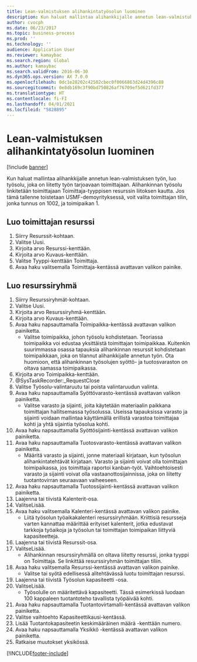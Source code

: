 ```yaml
---
title: Lean-valmistuksen alihankintatyösolun luominen
description: Kun haluat mallintaa alihankkijalle annetun lean-valmistuksen työn, luo työsolu, joka on liitetty työn tarjoavaan toimittajaan.
author: cvocph
ms.date: 06/23/2017
ms.topic: business-process
ms.prod: ''
ms.technology: ''
audience: Application User
ms.reviewer: kamaybac
ms.search.region: Global
ms.author: kamaybac
ms.search.validFrom: 2016-06-30
ms.dyn365.ops.version: AX 7.0.0
ms.openlocfilehash: 0dc1e28202c42502cbec0f0066863d24d4396c88
ms.sourcegitcommit: 0e8db169c3f90bd750826af76709ef5d621fd377
ms.translationtype: HT
ms.contentlocale: fi-FI
ms.lasthandoff: 04/01/2021
ms.locfileid: "5828895"
---
```

# <a name="create-a-subcontracted-work-cell-for-lean-manufacturing"></a>Lean-valmistuksen alihankintatyösolun luominen

[!include [banner](../../includes/banner.md)]

Kun haluat mallintaa alihankkijalle annetun lean-valmistuksen työn, luo työsolu, joka on liitetty työn tarjoavaan toimittajaan. Alihankinnan työsolu linkitetään toimittajaan Toimittaja-tyyppisen resurssin liitoksen kautta. Jos tämä tallenne toistetaan USMF-demoyrityksessä, voit valita toimittajan tilin, jonka tunnus on 1002, ja toimipaikan 1.


## <a name="create-a-vendor-resource"></a>Luo toimittajan resurssi
1. Siirry Resurssit-kohtaan.
2. Valitse Uusi.
3. Kirjoita arvo Resurssi-kenttään.
4. Kirjoita arvo Kuvaus-kenttään.
5. Valitse Tyyppi-kenttään Toimittaja.
6. Avaa haku valitsemalla Toimittaja-kentässä avattavan valikon painike.

## <a name="create-the-resource-group"></a>Luo resurssiryhmä
1. Siirry Resurssiryhmät-kohtaan.
2. Valitse Uusi.
3. Kirjoita arvo Resurssiryhmä-kenttään.
4. Kirjoita arvo Kuvaus-kenttään.
5. Avaa haku napsauttamalla Toimipaikka-kentässä avattavan valikon painiketta.
    * Valitse toimipaikka, johon työsolu kohdistetaan. Teoriassa toimipaikka voi edustaa yksittäistä toimittajan toimipaikkaa. Kuitenkin suurimmassa osassa tapauksia alihankinnan resurssit kohdistetaan toimipaikkaan, joka on tilannut alihankkijalle annetun työn. Ota huomioon, että alihankinnan työsolujen syöttö- ja tuotosvaraston on oltava samassa toimipaikassa.  
6. Kirjoita arvo Toimipaikka-kenttään.
7. @SysTaskRecorder:_RequestClose
8. Valitse Työsolu-valintaruutu tai poista valintaruudun valinta.
9. Avaa haku napsauttamalla Syöttövarasto-kentässä avattavan valikon painiketta.
    * Valitse varasto ja sijainti, joita käytetään materiaalin paikkana toimittajan hallitsemassa työsolussa. Useissa tapauksissa varasto ja sijainti voidaan mallintaa käyttämällä erillistä varastoa toimittajaa kohti ja yhtä sijaintia työsolua kohti.  
10. Avaa haku napsauttamalla Syöttösijainti-kentässä avattavan valikon painiketta.
11. Avaa haku napsauttamalla Tuotosvarasto-kentässä avattavan valikon painiketta.
    * Määritä varasto ja sijainti, jonne materiaali kirjataan, kun työsolun alihankintatehtävät kirjataan. Varasto ja sijainti voivat olla toimittajan toimipaikassa, jos toimittaja raportoi kanban-työt. Vaihtoehtoisesti varasto ja sijainti voivat olla vastaanottosijainnissa, joka on liitetty tuotantovirran seuraavaan vaiheeseen.  
12. Avaa haku napsauttamalla Tuotossijainti-kentässä avattavan valikon painiketta.
13. Laajenna tai tiivistä Kalenterit-osa.
14. ValitseLisää.
15. Avaa haku valitsemalla Kalenteri-kentässä avattavan valikon painike.
    * Liitä työsolun työaikakalenteri resurssiryhmään. Kriittisiä resursseja varten kannattaa määrittää erityiset kalenterit, jotka edustavat tarkkoja työaikoja ja työsolun tai toimittajan toimipaikan liittyviä kapasiteetteja.  
16. Laajenna tai tiivistä Resurssit-osa.
17. ValitseLisää.
    * Alihankinnan resurssiryhmällä on oltava liitetty resurssi, jonka tyyppi on Toimittaja. Se linkittää resurssiryhmän toimittajan tiliin.  
18. Avaa haku valitsemalla Resurssi-kentässä avattavan valikon painike.
    * Valitse tai syötä edellisessä alitehtävässä luotu toimittajan resurssi.  
19. Laajenna tai tiivistä Työsolun kapasiteetti -osa.
20. ValitseLisää.
    * Työsolulle on määritettävä kapasiteetti. Tässä esimerkissä luodaan 100 kappaleen tuotantoteho tavallista työpäivää kohti.  
21. Avaa haku napsauttamalla Tuotantovirtamalli-kentässä avattavan valikon painiketta.
22. Valitse vaihtoehto Kapasiteettikausi-kentässä.
23. Lisää Tuotantokapasiteetin keskimääräinen määrä -kenttään numero.
24. Avaa haku napsauttamalla Yksikkö -kentässä avattavan valikon painiketta.
25. Ratkaise muutokset yksikössä.



[!INCLUDE[footer-include](../../../includes/footer-banner.md)]